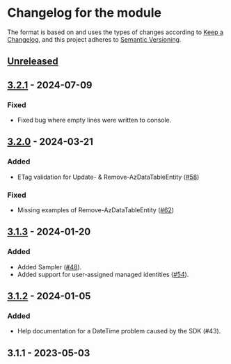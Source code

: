 # Changelog for the module

The format is based on and uses the types of changes according to [Keep a Changelog](https://keepachangelog.com/en/1.0.0/), and this project adheres to [Semantic Versioning](https://semver.org/spec/v2.0.0.html).

## [Unreleased]

## [3.2.1] - 2024-07-09

### Fixed

-   Fixed bug where empty lines were written to console.

## [3.2.0] - 2024-03-21

### Added

-   ETag validation for Update- & Remove-AzDataTableEntity ([#58](https://github.com/PalmEmanuel/AzBobbyTables/issues/58))

### Fixed

-   Missing examples of Remove-AzDataTableEntity ([#62](https://github.com/PalmEmanuel/AzBobbyTables/issues/62))

## [3.1.3] - 2024-01-20

### Added

-   Added Sampler ([#48](https://github.com/PalmEmanuel/AzBobbyTables/issues/48)).
-   Added support for user-assigned managed identities ([#54](https://github.com/PalmEmanuel/AzBobbyTables/issues/54)).

## [3.1.2] - 2024-01-05

### Added

-   Help documentation for a DateTime problem caused by the SDK (#43).

## 3.1.1 - 2023-05-03

[Unreleased]: https://github.com/PalmEmanuel/AzBobbyTables/compare/v3.2.1...HEAD

[3.2.1]: https://github.com/PalmEmanuel/AzBobbyTables/compare/v3.2.0...v3.2.1

[3.2.0]: https://github.com/PalmEmanuel/AzBobbyTables/compare/v3.1.3...v3.2.0

[3.1.3]: https://github.com/PalmEmanuel/AzBobbyTables/compare/v3.1.2...v3.1.3

[3.1.2]: https://github.com/PalmEmanuel/AzBobbyTables/compare/d854153aca6c5cce35a123deb86653a0d3289b07...v3.1.2
